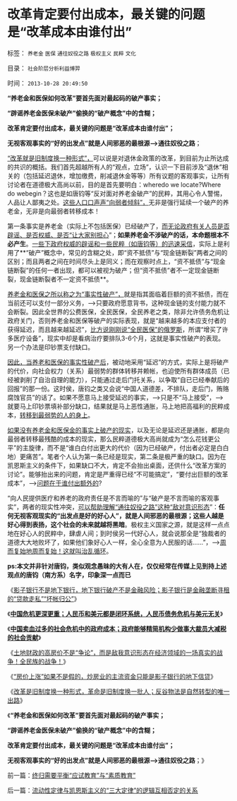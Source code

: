 # 改革肯定要付出成本，最关键的问题是“改革成本由谁付出”

标签： `养老金` `医保` `通往奴役之路` `极权主义` `民粹` `文化` 

目录： `社会阶层分析利益博羿`

时间： `2013-10-28 20:49:50`

**“养老金和医保如何改革”要首先面对最起码的破产事实；**

**“辟谣养老金医保未破产”偷换的“破产概念”中的含糊；**

**改革肯定要付出成本，最关键的问题是“改革成本由谁付出”；**

**无视客观事实的“好的出发点”就是人间邪恶的最根源——>通往奴役之路**；

[“改革就是旧制度换一种形式”，](../../../2013/10/22/旧制度换种形式称改革，换批人叫革命，及黄宗羲定律和反谷物法.md)可以说是对退休金政策的改革，到目前为止所达成的共识的概括。我们首先超越所有人的“观点，立场”，认识一下目前涉及“退休”相关的（包括延迟退休，增加缴费，削减退休金等等）所有议题的客观事实，让所有讨论者在道德极大高尚以前，目的是首先要明白：wheredo we locate?Where do webegin？这也是如唐钧等“反对面对养老金破产”的民粹，其用心令人警惕，人品让人鄙夷之处。[这些人口口声声“向弱者倾斜”，](../../../2013/7/24/损人利已是世界人民的共识，损人不利已是中国人民的共识.md)无非是强行延续一个破产的养老金，无非是向最弱者转移成本！

第一条事实是养老金（实际上不包括医保）已经破产了，[而无论政府有关人员是否辟谣、是否权威、是否“让大家别担心](../../../2013/2/26/养老保险“现收现支”，现在缴费的，退休时等死吧.md)”；**如果养老金不涉破产的话，本命题根本不必产生**。[一些下政府权威的辟谣和一些民粹（如唐钧等）的迅速采信](../../../2013/5/1/“取消养老金双轨制”可以避免“延迟退休”吗？.md)，实际上是利用了**“破产”概念中，常见的含糊之处，即“资不抵债”与“现金链断裂”两者之间的区别；而且两者之间在时间尽头上是同义；而在观察时点上，“资不抵债”与“现金链断裂”的任何一者出现，都可以被视为破产；但“资不抵债”者不一定现金链断裂，现金链断裂者不一定资不抵债**。

[养老金和医保之所以称之为“事实性破产”，](../../../2012/8/22/传统美德的“灯下黑”，“国家承诺”靠不住.md)就是指其面临着巨额的资不抵债，而在当前还可以支付一部分义务，——>只要政府愿意背书，这种现金链的支付能力就不会断裂。因此全世界的公费医保，全民医保，全民养老之类，除非允许债务危机让政府关门，否则养老金和医保等破产的实际表现，就是“越来越多的本应支付者的获得延迟，而且越来越延迟”，[比方说刚刚说“全民医保”的俄罗斯](../../../2013/10/14/敌对意识形态忠告中国，不要再走到免费医疗的邪路上.md)，所谓“增买了许多医疗设备”，现实中却是看病治疗要排队3-6个月，这就是事实性破产的表现。另一个办法是印钞票支付缺口。

[因此，当养老和医保的事实性破产后](../../../2012/6/20/不但需要延迟退休，还需要大幅削减退休养老金.md)，被动地采用“延迟”的方式，实际上是将破产的代价，向社会权力（关系）最弱势的群体转移并赖帐，也迫使所有群体成员（已经被剥削了自治自理的能力），只能通过走后门托关系，以争取“自已已经奉献后的回报”的那一份。这时侯，唐钧之类又会说“中国人道德差，不排队，走后门，贿赂腐蚀官员”的话了。如果不愿意马上接受延迟的事实，——>只是不“马上接受”，——>就要马上印钞票填补部分缺口，结果就是马上恶性通胀，马上地把高福利的民粹成本，[转移到最弱势的人的身上](../../../2013/5/12/从边际推进定律，理解老人化中国的最大危险.md)。

[如果没有养老金和医保金的事实上破产的现实](../../../2012/2/1/只有剥离政府信用，养老金才能保值增值.md)，以及无论是延迟还是通胀，都是向最弱者转移最残酷的成本的现实，那么民粹道德极大高尚就成为“怎么花钱更公平”的主旋律，而不是“谁白白付出更大的代价（因为已经破产，付出者必定是白白地）更痛苦”。笔者个人认为第一条已经是现实，第二条是极严重的缺口。因为在凯恩斯主义的条件下，如果缺口不大，肯定不会抬出桌面，还供什么“改革方案的讨论”。能够抬出来的问题，肯定是严重得已经“不可能搞定”，“要付出巨额的改革成本”，——>[问题在于谁付出额外的](../../../2013/10/15/从不确定成本的倒置，看透“以房养老”的全国陷阱.md)?

“向人民提供医疗和养老的政府责任是不言而喻的”与“破产是不言而喻的客观事实”，两者的现实性冲突，[可以帮助理解“通往奴役之路”这种“敌对意识形态](../../../2012/10/9/中国可能成为新一代经济科学的发源地；.md)”：**任何无视客观现实的“出发点是好的好心人”，就是人间邪恶的最根源；这些人越是好心得到表扬，这个社会的未来就越将黑暗**。极权主义国家之源，就是这样一点点地在好心人的民粹中，肆虐人间；到时侯另一代好心人，就会说那全是“独裁者的道德大大地败坏了，如果他们象好心人一样，全心全意为人民服的话……”，——>[周而复始地周而复始！这就叫治乱循环](../../../2012/5/15/“统一大同”的社会就是衰落前的颠峰；.md)。

**ps:本文并非针对唐钧，类似观念愚昧的大有人在，仅仅经常在传媒上见到持上述观点的唐钧（南方系）名字，印象深一点而已**

《[影子银行不是地下银行，地下银行破产不是金融风险；影子银行是金融垄断寻租的“贷款走私”“坏帐归公”](../../../2013/10/16/影子银行不是地下银行，影子银行流入炒房业，高房价呈癌症恶化.md)》

《[**中国危机更深更重；人民币和美元都是闭环系统，人民币债务危机与美元无关**](../../../2013/10/14/中美债务危机对比，卖国企不能减轻财政危机，A股的榜样.md)》

《[**中国卖血过多的社会危机中的政府成本；政府能够精简机构少做事大裁员大减税的社会贡献**](../../../2013/10/19/中国卖血过多的社会危机中的政府的“成本制高点”.md)》

《[土地财政的高房价不是“争论”，而是敌我意识形态在经济领域的一场真实的战争！全民族的战争！](../../../2013/10/21/敌我意识形态在经济领域的真实的战争！.md)》

《[“房价上涨”如果不是假的，炒房业的主流资金只能是影子银行的地下信贷](../../../2013/10/21/牛刀同志掩盖了炒房业的非法资金渠道.md)》

《[改革是旧制度换一种形式，革命是旧制度换一批人；反谷物法是自然转型的唯一出路](../../../2013/10/22/旧制度换种形式称改革，换批人叫革命，及黄宗羲定律和反谷物法.md)》

《**“养老金和医保如何改革”要首先面对最起码的破产事实；**

**“辟谣养老金医保未破产”偷换的“破产概念”中的含糊；**

**改革肯定要付出成本，最关键的问题是“改革成本由谁付出”；**

**无视客观事实的“好的出发点”就是人间邪恶的最根源——>通往奴役之路**；》



前一篇：[终归需要平衡“应试教育”与“素质教育”](../../../2013/10/28/终归需要平衡“应试教育”与“素质教育”.md)

后一篇：[流动性定律与凯恩斯主义的“三大定律”的逻辑互相否定的关系](../../../2013/10/28/流动性定律与凯恩斯主义的“三大定律”的逻辑互相否定的关系.md)